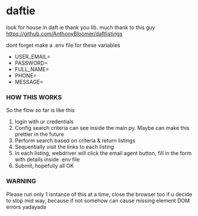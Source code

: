 # daftie
look for house in daft ie thank you lib. much thank to this guy
https://github.com/AnthonyBloomer/daftlistings

dont forget make a .env file for these variables
* USER_EMAIL=
* PASSWORD=
* FULL_NAME=
* PHONE=
* MESSAGE=

### HOW THIS WORKS ###
So the flow so far is like this
1. login with ur credentials
2. Config search criteria can see inside the main.py. Maybe can make this prettier in the future
3. Perform search based on criteria & return listings
4. Sequentially visit the links to each listing
5. In each listing, webdriver will click the email agent button, fill in the form with details inside .env file
6. Submit, hopefully all OK

### WARNING ###
Please run only 1 isntance of this at a time, close the browser too if u decide to stop mid way, because if not somehow can cause missing element DOM errors yadayada
